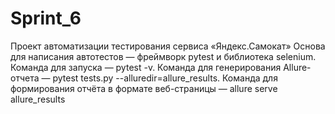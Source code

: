 # Sprint_6
Проект автоматизации тестирования сервиса «Яндекс.Самокат»
Основа для написания автотестов — фреймворк pytest и библиотека selenium.
Команда для запуска — pytest -v.
Команда для генерирования Allure-отчета — pytest tests.py --alluredir=allure_results.
Команда для формирования отчёта в формате веб-страницы — allure serve allure_results